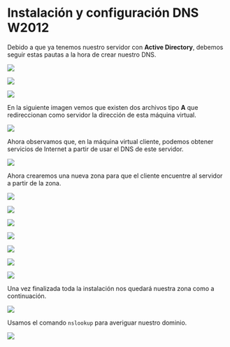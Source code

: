 # Instalación y configuración DNS W2012

Debido a que ya tenemos nuestro servidor con **Active Directory**, debemos seguir estas pautas a la hora de crear nuestro DNS.

![](./img/1.png)

![](./img/2.png)

![](./img/3.png)

En la siguiente imagen vemos que existen dos archivos tipo **A** que redireccionan como servidor la dirección de esta máquina virtual.

![](./img/4.png)

Ahora observamos que, en la máquina virtual cliente, podemos obtener servicios de Internet a partir de usar el DNS de este servidor.

![](./img/5.png)

Ahora crearemos una nueva zona para que el cliente encuentre al servidor a partir de la zona.

![](./img/6.png)

![](./img/7.png)

![](./img/8.png)

![](./img/9.png)

![](./img/10.png)

![](./img/11.png)

![](./img/12.png)

Una vez finalizada toda la instalación nos quedará nuestra zona como a continuación.

![](./img/13.png)

Usamos el comando `nslookup` para averiguar nuestro dominio.

![](./img/14.png)
